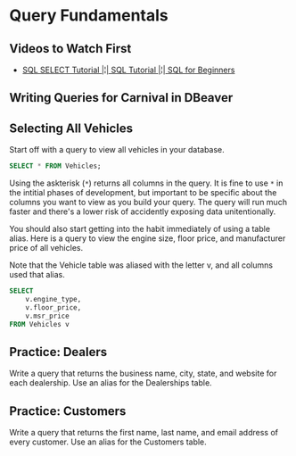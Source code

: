 # Query Fundamentals

## Videos to Watch First

* [SQL SELECT Tutorial |¦| SQL Tutorial |¦| SQL for Beginners](https://www.youtube.com/watch?v=YufocuHbYZo)

## Writing Queries for Carnival in DBeaver

## Selecting All Vehicles

Start off with a query to view all vehicles in your database.

```sql
SELECT * FROM Vehicles;
```

Using the askterisk (`*`) returns all columns in the query.  It is fine to use `*` in the intitial phases of development, but important to be specific about the columns you want to view as you build your query. The query will run much faster and there's a lower risk of accidently exposing data unitentionally.

You should also start getting into the habit immediately of using a table alias. Here is a query to view the engine size, floor price, and manufacturer price of all vehicles.

Note that the Vehicle table was aliased with the letter v, and all columns used that alias.

```sql
SELECT
    v.engine_type,
    v.floor_price,
    v.msr_price
FROM Vehicles v
```

## Practice: Dealers

Write a query that returns the business name, city, state, and website for each dealership. Use an alias for the Dealerships table.

## Practice: Customers

Write a query that returns the first name, last name, and email address of every customer. Use an alias for the Customers table.

